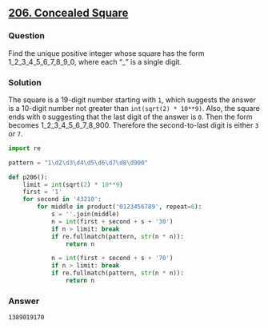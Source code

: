 ## **[206. Concealed Square](https://projecteuler.net/problem=206)**

### Question
Find the unique positive integer whose square has the form 1_2_3_4_5_6_7_8_9_0,
where each “_” is a single digit.

### Solution
The square is a 19-digit number starting with `1`, 
which suggests the answer is a 10-digit number not greater than `int(sqrt(2) * 10**9)`. 
Also, the square ends with `0` suggesting that the last digit of the answer is `0`. 
Then the form becomes 1_2_3_4_5_6_7_8_900. Therefore the second-to-last digit is either `3` or `7`.

```python
import re

pattern = "1\d2\d3\d4\d5\d6\d7\d8\d900"

def p206():
    limit = int(sqrt(2) * 10**9)
    first = '1'
    for second in '43210':
        for middle in product('0123456789', repeat=6):
            s = ''.join(middle)
            n = int(first + second + s + '30')
            if n > limit: break
            if re.fullmatch(pattern, str(n * n)):
                return n

            n = int(first + second + s + '70')
            if n > limit: break
            if re.fullmatch(pattern, str(n * n)):
                return n
```

### Answer 
`1389019170`
